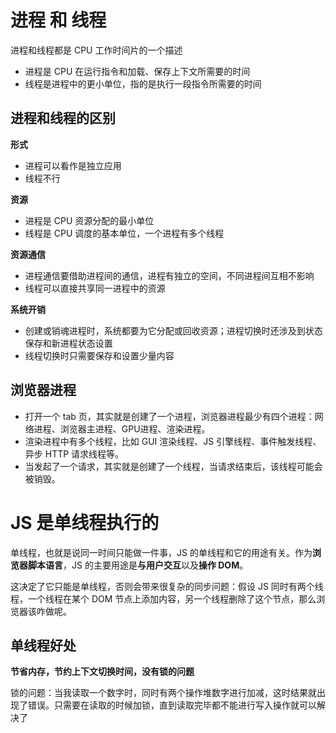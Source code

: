 # 进程 和 线程
进程和线程都是 CPU 工作时间片的一个描述
- 进程是 CPU 在运行指令和加载、保存上下文所需要的时间
- 线程是进程中的更小单位，指的是执行一段指令所需要的时间

## 进程和线程的区别
**形式**

- 进程可以看作是独立应用
- 线程不行

**资源**

- 进程是 CPU 资源分配的最小单位
- 线程是 CPU 调度的基本单位，一个进程有多个线程

**资源通信**

- 进程通信要借助进程间的通信，进程有独立的空间，不同进程间互相不影响
- 线程可以直接共享同一进程中的资源

**系统开销**

- 创建或销魂进程时，系统都要为它分配或回收资源；进程切换时还涉及到状态保存和新进程状态设置
- 线程切换时只需要保存和设置少量内容

## 浏览器进程
- 打开一个 tab 页，其实就是创建了一个进程，浏览器进程最少有四个进程：网络进程、浏览器主进程、GPU进程、渲染进程。
- 渲染进程中有多个线程，比如 GUI 渲染线程、JS 引擎线程、事件触发线程、异步 HTTP 请求线程等。
- 当发起了一个请求，其实就是创建了一个线程，当请求结束后，该线程可能会被销毁。


# JS 是单线程执行的

单线程，也就是说同一时间只能做一件事，JS 的单线程和它的用途有关。作为**浏览器脚本语言**，JS 的主要用途是**与用户交互**以及**操作 DOM**。

这决定了它只能是单线程，否则会带来很复杂的同步问题：假设 JS 同时有两个线程，一个线程在某个 DOM 节点上添加内容，另一个线程删除了这个节点，那么浏览器该咋做呢。

## 单线程好处
**节省内存，节约上下文切换时间，没有锁的问题**

锁的问题：当我读取一个数字时，同时有两个操作堆数字进行加减，这时结果就出现了错误。只需要在读取的时候加锁，直到读取完毕都不能进行写入操作就可以解决了
